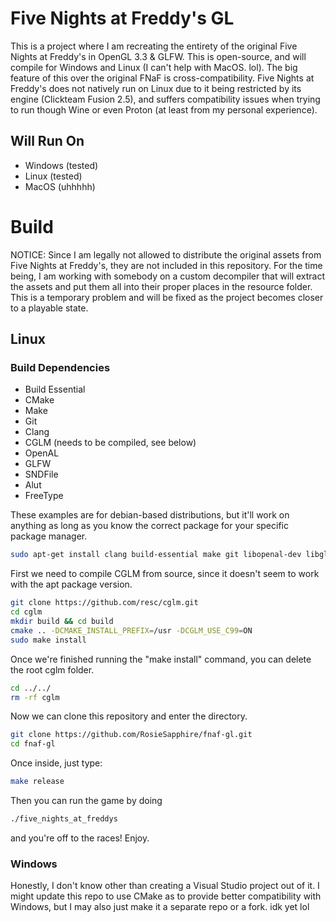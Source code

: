 # Five Nights at Freddy's GL
This is a project where I am recreating the entirety of the original Five Nights at Freddy's in OpenGL 3.3 & GLFW. This is open-source, and
will compile for Windows and Linux (I can't help with MacOS. lol). The big feature of this over the original FNaF is cross-compatibility.
Five Nights at Freddy's does not natively run on Linux due to it being restricted by its engine (Clickteam Fusion 2.5), and suffers compatibility
issues when trying to run though Wine or even Proton (at least from my personal experience).

## Will Run On
* Windows (tested)
* Linux   (tested)
* MacOS   (uhhhhh)

# Build
NOTICE: Since I am legally not allowed to distribute the original assets from Five Nights at Freddy's, they are not included in this repository.
For the time being, I am working with somebody on a custom decompiler that will extract the assets and put them all into their proper places
in the resource folder. This is a temporary problem and will be fixed as the project becomes closer to a playable state.
## Linux
### Build Dependencies
* Build Essential
* CMake
* Make
* Git
* Clang
* CGLM (needs to be compiled, see below)
* OpenAL
* GLFW
* SNDFile
* Alut
* FreeType

These examples are for debian-based distributions, but it'll work on anything as long as you know the correct package for your specific package manager.
```bash
sudo apt-get install clang build-essential make git libopenal-dev libglfw3-dev libsndfile-dev libalut-dev libfreetype-dev
```

First we need to compile CGLM from source, since it doesn't seem to work with the apt package version.
```bash
git clone https://github.com/resc/cglm.git
cd cglm
mkdir build && cd build
cmake .. -DCMAKE_INSTALL_PREFIX=/usr -DCGLM_USE_C99=ON
sudo make install
```

Once we're finished running the "make install" command, you can delete the root cglm folder.
```bash
cd ../../
rm -rf cglm
```

Now we can clone this repository and enter the directory.
```bash
git clone https://github.com/RosieSapphire/fnaf-gl.git
cd fnaf-gl
```

Once inside, just type:
```bash
make release
```

Then you can run the game by doing
```bash
./five_nights_at_freddys
```
and you're off to the races! Enjoy.

### Windows
Honestly, I don't know other than creating a Visual Studio project out of it. I might update this repo to use CMake as to provide better
compatibility with Windows, but I may also just make it a separate repo or a fork. idk yet lol
